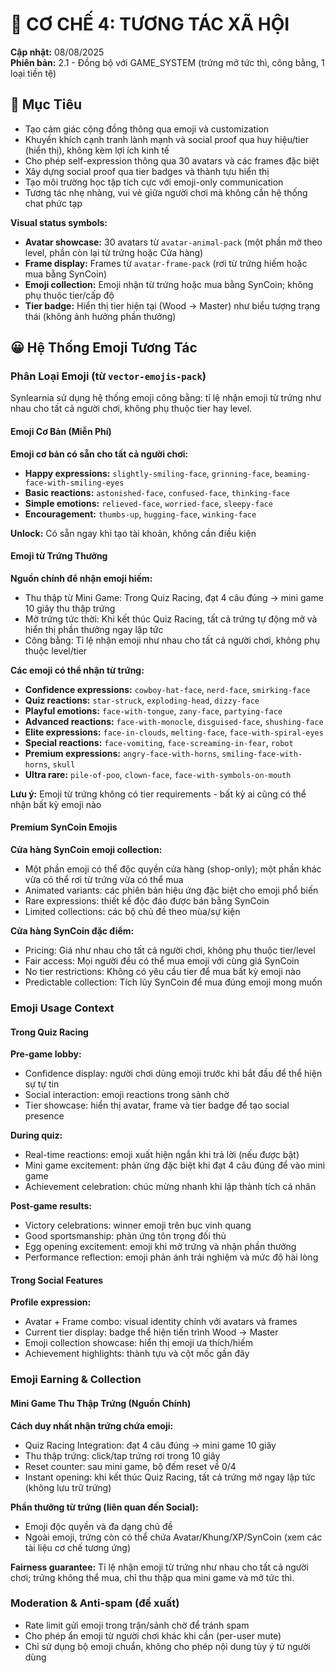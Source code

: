# 🤝 CƠ CHẾ 4: TƯƠNG TÁC XÃ HỘI

**Cập nhật:** 08/08/2025  
**Phiên bản:** 2.1 - Đồng bộ với GAME_SYSTEM (trứng mở tức thì, công bằng, 1 loại tiền tệ)

## 🎯 Mục Tiêu

- Tạo cảm giác cộng đồng thông qua emoji và customization
- Khuyến khích cạnh tranh lành mạnh và social proof qua huy hiệu/tier (hiển thị), không kèm lợi ích kinh tế
- Cho phép self-expression thông qua 30 avatars và các frames đặc biệt
- Xây dựng social proof qua tier badges và thành tựu hiển thị
- Tạo môi trường học tập tích cực với emoji-only communication
- Tương tác nhẹ nhàng, vui vẻ giữa người chơi mà không cần hệ thống chat phức tạp

**Visual status symbols:**

- **Avatar showcase:** 30 avatars từ `avatar-animal-pack` (một phần mở theo level, phần còn lại từ trứng hoặc Cửa hàng)
- **Frame display:** Frames từ `avatar-frame-pack` (rơi từ trứng hiếm hoặc mua bằng SynCoin)
- **Emoji collection:** Emoji nhận từ trứng hoặc mua bằng SynCoin; không phụ thuộc tier/cấp độ
- **Tier badge:** Hiển thị tier hiện tại (Wood → Master) như biểu tượng trạng thái (không ảnh hưởng phần thưởng)

## 😀 Hệ Thống Emoji Tương Tác

### Phân Loại Emoji (từ `vector-emojis-pack`)

Synlearnia sử dụng hệ thống emoji công bằng: tỉ lệ nhận emoji từ trứng như nhau cho tất cả người chơi, không phụ thuộc tier hay level.

#### Emoji Cơ Bản (Miễn Phí)

**Emoji cơ bản có sẵn cho tất cả người chơi:**

- **Happy expressions:** `slightly-smiling-face`, `grinning-face`, `beaming-face-with-smiling-eyes`
- **Basic reactions:** `astonished-face`, `confused-face`, `thinking-face`
- **Simple emotions:** `relieved-face`, `worried-face`, `sleepy-face`
- **Encouragement:** `thumbs-up`, `hugging-face`, `winking-face`

**Unlock:** Có sẵn ngay khi tạo tài khoản, không cần điều kiện

#### Emoji từ Trứng Thưởng

**Nguồn chính để nhận emoji hiếm:**

- Thu thập từ Mini Game: Trong Quiz Racing, đạt 4 câu đúng → mini game 10 giây thu thập trứng
- Mở trứng tức thời: Khi kết thúc Quiz Racing, tất cả trứng tự động mở và hiển thị phần thưởng ngay lập tức
- Công bằng: Tỉ lệ nhận emoji như nhau cho tất cả người chơi, không phụ thuộc level/tier

**Các emoji có thể nhận từ trứng:**

- **Confidence expressions:** `cowboy-hat-face`, `nerd-face`, `smirking-face`
- **Quiz reactions:** `star-struck`, `exploding-head`, `dizzy-face`
- **Playful emotions:** `face-with-tongue`, `zany-face`, `partying-face`
- **Advanced reactions:** `face-with-monocle`, `disguised-face`, `shushing-face`
- **Elite expressions:** `face-in-clouds`, `melting-face`, `face-with-spiral-eyes`
- **Special reactions:** `face-vomiting`, `face-screaming-in-fear`, `robot`
- **Premium expressions:** `angry-face-with-horns`, `smiling-face-with-horns`, `skull`
- **Ultra rare:** `pile-of-poo`, `clown-face`, `face-with-symbols-on-mouth`

**Lưu ý:** Emoji từ trứng không có tier requirements - bất kỳ ai cũng có thể nhận bất kỳ emoji nào

#### Premium SynCoin Emojis

**Cửa hàng SynCoin emoji collection:**

- Một phần emoji có thể độc quyền cửa hàng (shop-only); một phần khác vừa có thể rơi từ trứng vừa có thể mua
- Animated variants: các phiên bản hiệu ứng đặc biệt cho emoji phổ biến
- Rare expressions: thiết kế độc đáo được bán bằng SynCoin
- Limited collections: các bộ chủ đề theo mùa/sự kiện

**Cửa hàng SynCoin đặc điểm:**

- Pricing: Giá như nhau cho tất cả người chơi, không phụ thuộc tier/level
- Fair access: Mọi người đều có thể mua emoji với cùng giá SynCoin
- No tier restrictions: Không có yêu cầu tier để mua bất kỳ emoji nào
- Predictable collection: Tích lũy SynCoin để mua đúng emoji mong muốn

### Emoji Usage Context

#### Trong Quiz Racing

**Pre-game lobby:**

- Confidence display: người chơi dùng emoji trước khi bắt đầu để thể hiện sự tự tin
- Social interaction: emoji reactions trong sảnh chờ
- Tier showcase: hiển thị avatar, frame và tier badge để tạo social presence

**During quiz:**

- Real-time reactions: emoji xuất hiện ngắn khi trả lời (nếu được bật)
- Mini game excitement: phản ứng đặc biệt khi đạt 4 câu đúng để vào mini game
- Achievement celebration: chúc mừng nhanh khi lập thành tích cá nhân

**Post-game results:**

- Victory celebrations: winner emoji trên bục vinh quang
- Good sportsmanship: phản ứng tôn trọng đối thủ
- Egg opening excitement: emoji khi mở trứng và nhận phần thưởng
- Performance reflection: emoji phản ánh trải nghiệm và mức độ hài lòng

#### Trong Social Features

**Profile expression:**

- Avatar + Frame combo: visual identity chính với avatars và frames
- Current tier display: badge thể hiện tiến trình Wood → Master
- Emoji collection showcase: hiển thị emoji ưa thích/hiếm
- Achievement highlights: thành tựu và cột mốc gần đây

### Emoji Earning & Collection

#### Mini Game Thu Thập Trứng (Nguồn Chính)

**Cách duy nhất nhận trứng chứa emoji:**

- Quiz Racing Integration: đạt 4 câu đúng → mini game 10 giây
- Thu thập trứng: click/tap trứng rơi trong 10 giây
- Reset counter: sau mini game, bộ đếm reset về 0/4
- Instant opening: khi kết thúc Quiz Racing, tất cả trứng mở ngay lập tức (không lưu trữ trứng)

**Phần thưởng từ trứng (liên quan đến Social):**

- Emoji độc quyền và đa dạng chủ đề
- Ngoài emoji, trứng còn có thể chứa Avatar/Khung/XP/SynCoin (xem các tài liệu cơ chế tương ứng)

**Fairness guarantee:** Tỉ lệ nhận emoji từ trứng như nhau cho tất cả người chơi; trứng không thể mua, chỉ thu thập qua mini game và mở tức thì.

### Moderation & Anti-spam (đề xuất)

- Rate limit gửi emoji trong trận/sảnh chờ để tránh spam
- Cho phép ẩn emoji từ người chơi khác khi cần (per-user mute)
- Chỉ sử dụng bộ emoji chuẩn, không cho phép nội dung tùy ý từ người dùng
